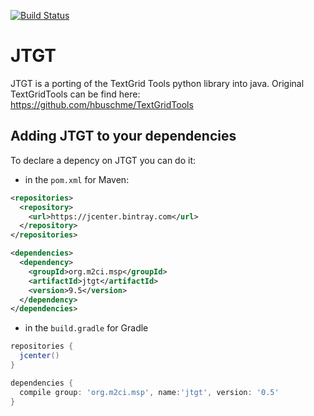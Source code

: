 [![Build Status](https://travis-ci.org/m2ci-msp/jtgt.svg?branch=master)](https://travis-ci.org/m2ci-msp/jtgt)

# JTGT

JTGT is a porting of the TextGrid Tools python library into java. Original TextGridTools can be find here: https://github.com/hbuschme/TextGridTools

## Adding JTGT to your dependencies

To declare a depency on JTGT you can do it:

- in the `pom.xml` for Maven:
```xml
<repositories>
  <repository>
    <url>https://jcenter.bintray.com</url>
  </repository>
</repositories>

<dependencies>
  <dependency>
    <groupId>org.m2ci.msp</groupId>
    <artifactId>jtgt</artifactId>
    <version>9.5</version>
  </dependency>
</dependencies>
```
- in the `build.gradle` for Gradle
```groovy
repositories {
  jcenter()
}

dependencies {
  compile group: 'org.m2ci.msp', name:'jtgt', version: '0.5'
}
```
